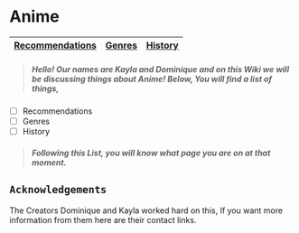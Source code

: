 # Anime
| [Recommendations](Recs/RecsMain.md) | [Genres](Genres/GenreMain.md) | [History](History/HistoryMain.md)|
| ----------- | ----------- |-----------------|
> ##### Hello! Our names are Kayla and Dominique and on this Wiki we will be discussing things about Anime! Below, You will find a list of things,
- [ ] Recommendations
- [ ] Genres
- [ ] History
> ##### Following this List, you will know what page you are on at that moment.
``Acknowledgements``
--
The Creators Dominique and Kayla worked hard on this, If you want more information from them here are their contact links.


